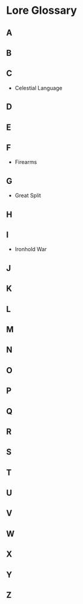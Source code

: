 # Lore Glossary

## A
## B
## C
- Celestial Language
## D
## E
## F
- Firearms
## G
- Great Split
## H
## I
- Ironhold War
## J
## K
## L
## M
## N
## O
## P
## Q
## R
## S
## T
## U
## V
## W
## X
## Y
## Z
